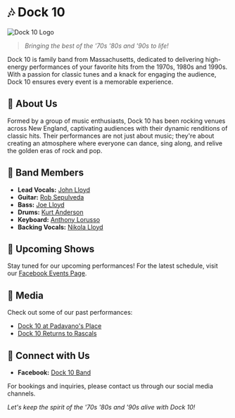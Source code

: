 # 🎶 Dock 10

![Dock 10 Logo](/images/Dock_10_Logo.png)

> *Bringing the best of the '70s '80s and '90s to life!*

Dock 10 is family band from Massachusetts, dedicated to delivering high-energy performances of your favorite hits from the 1970s, 1980s and 1990s. With a passion for classic tunes and a knack for engaging the audience, Dock 10 ensures every event is a memorable experience.

## 🎤 About Us

Formed by a group of music enthusiasts, Dock 10 has been rocking venues across New England, captivating audiences with their dynamic renditions of classic hits. Their performances are not just about music; they're about creating an atmosphere where everyone can dance, sing along, and relive the golden eras of rock and pop.

## 🎸 Band Members

- **Lead Vocals:** [John Lloyd](/blog/John)
- **Guitar:** [Rob Sepulveda](/blog/Rob)
- **Bass:** [Joe Lloyd](/blog/Joe)
- **Drums:** [Kurt Anderson](/blog/Kurt)
- **Keyboard:** [Anthony Lorusso](/blog/Anthony)
- **Backing Vocals:** [Nikola Lloyd](/blog/Nikola)

## 📅 Upcoming Shows

Stay tuned for our upcoming performances! For the latest schedule, visit our [Facebook Events Page](https://www.facebook.com/Dock10Band/events).

## 📸 Media

Check out some of our past performances:

- [Dock 10 at Padavano's Place](https://www.facebook.com/Dock10Band/videos/bye-bye-love-dock-10-padavanos-place-31718/2013505055603647/)
- [Dock 10 Returns to Rascals](https://www.facebook.com/Dock10Band/videos/dock-10-returns-to-rascals/276248507603768/)

## 📱 Connect with Us

- **Facebook:** [Dock 10 Band](https://www.facebook.com/Dock10Band/)

For bookings and inquiries, please contact us through our social media channels.

*Let's keep the spirit of the '70s '80s and '90s alive with Dock 10!*
